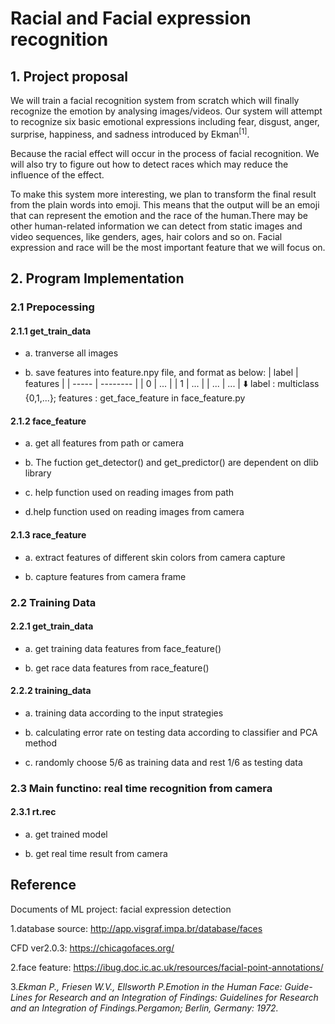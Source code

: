 #  Racial and Facial expression recognition

## 1. Project proposal 
We will train a facial recognition system from scratch 
which will finally recognize the emotion by analysing images/videos. 
Our system will attempt to recognize six basic emotional expressions 
including fear, disgust, anger, surprise, happiness, and sadness 
introduced by Ekman<sup>[1]</sup>. 

Because the racial effect will occur in the process of facial 
recognition. We will also try to figure out how to detect races 
which may reduce the influence of the effect.

To make this system more interesting, we plan to transform the 
final result from the plain words into emoji. This means that 
the output will be an emoji that can represent the emotion and 
the race of the human.There may be other human-related information 
we can detect from static images and video sequences, like genders, 
ages, hair colors and so on. Facial expression and race will be 
the most important feature that we will focus on.

## 2. Program Implementation

### 2.1 Prepocessing

#### 2.1.1 get_train_data

- a. tranverse all images

- b. save features into feature.npy file, and format as below:
     | label | features |
     | ----- | -------- |
     |   0   |   ...    |
     |   1   |   ...    |
     |  ...  |   ...    |
            ⬇️
    label : multiclass {0,1,...};
    features : get_face_feature in face_feature.py

#### 2.1.2 face_feature

- a. get all features from path or camera

- b. The fuction get_detector() and get_predictor() are dependent on 
dlib library

- c. help function used on reading images from path

- d.help function used on reading images from camera

#### 2.1.3 race_feature

- a. extract features of different skin colors from camera capture

- b. capture features from camera frame

### 2.2 Training Data

#### 2.2.1 get_train_data

- a. get training data features from face_feature()

- b. get race data features from race_feature()

#### 2.2.2 training_data

- a. training data according to the input strategies

- b. calculating error rate on testing data according to 
classifier and PCA method

- c. randomly choose 5/6 as training data and rest 1/6 as 
testing data

### 2.3 Main functino: real time recognition from camera

#### 2.3.1 rt.rec

- a. get trained model

- b. get real time result from camera

## Reference
Documents of ML project: facial expression detection

1.database source: 
   http://app.visgraf.impa.br/database/faces
    
   CFD ver2.0.3: https://chicagofaces.org/     
    

2.face feature: https://ibug.doc.ic.ac.uk/resources/facial-point-annotations/


3.*Ekman P., Friesen W.V., Ellsworth P.Emotion in the Human Face: Guide-Lines 
for Research and an Integration of Findings: Guidelines for Research and an 
Integration of Findings.Pergamon; Berlin, Germany: 1972.*
